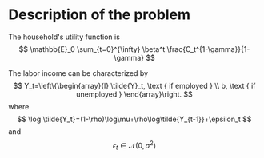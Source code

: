 # Description of the problem

The household's utility function is
$$
\mathbb{E}_0 \sum_{t=0}^{\infty} \beta^t \frac{C_t^{1-\gamma}}{1-\gamma}
$$

The labor income can be characterized by
$$
Y_t=\left\{\begin{array}{l}
\tilde{Y}_t, \text { if employed } \\
b, \text { if unemployed }
\end{array}\right.
$$
where
$$
\log \tilde{Y_t}=(1-\rho)\log\mu+\rho\log\tilde{Y_{t-1}}+\epsilon_t
$$
and
$$
\epsilon_t\in \mathcal{N}(0,\sigma^2)
$$